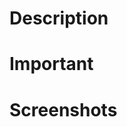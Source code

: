 # Description

<!-- Add a brief description of the changes. -->

<!-- * Add... -->
<!-- * Delete... -->
<!-- * Create... -->

# Important

<!-- Add information that is important and worth mentioning. -->

# Screenshots

<!-- Add screenshots of the changes if they exist. -->
